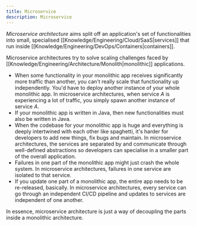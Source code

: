 ```yaml
---
title: Microservice
description: Microservice
---
```


*Microservice architecture* aims split off an application's set of functionalities into small, specialised [[Knowledge/Engineering/Cloud/SaaS|services]] that run inside [[Knowledge/Engineering/DevOps/Containers|containers]].

Microservice architectures try to solve scaling challenges faced by [[Knowledge/Engineering/Architecture/Monolith|monolithic]] applications.
- When some functionality in your monolithic app receives significantly more traffic than another, you can't really scale that functionality up independently. You'd have to deploy another instance of your whole monolithic app. In microservice architectures, when service $A$ is experiencing a lot of traffic, you simply spawn another instance of service $A$.
- If your monolithic app is written in Java, then new functionalities must also be written in Java. 
- When the codebase for your monolithic app is huge and everything is deeply intertwined with each other like spaghetti, it's harder for developers to add new things, fix bugs and maintain. In microservice architectures, the services are separated by and communicate through well-defined abstractions so developers can specialise in a smaller part of the overall application.
- Failures in one part of the monolithic app might just crash the whole system. In microservice architectures, failures in one service are isolated to that service.
- If you update one part of a monolithic app, the entire app needs to be re-released, basically. In microservice architectures, every service can go through an independent CI/CD pipeline and updates to services are independent of one another.

In essence, microservice architecture is just a way of decoupling the parts inside a monolithic architecture.
